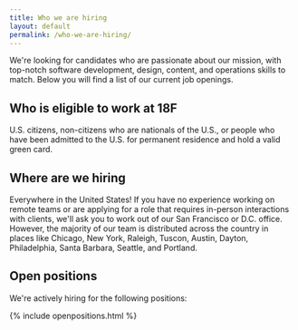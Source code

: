 ```yaml
---
title: Who we are hiring
layout: default
permalink: /who-we-are-hiring/
---
```

We're looking for candidates who are passionate about our mission, with top-notch software development, design, content, and operations skills to match. Below you will find a list of our current job openings.

## Who is eligible to work at 18F

U.S. citizens, non-citizens who are nationals of the U.S., or people who have been admitted to the U.S. for permanent residence and hold a valid green card.

## Where are we hiring

Everywhere in the United States! If you have no experience working on remote teams or are applying for a role that requires in-person interactions with clients, we'll ask you to work out of our San Francisco or D.C. office. However, the majority of our team is distributed across the country in places like Chicago, New York, Raleigh, Tuscon, Austin, Dayton, Philadelphia, Santa Barbara, Seattle, and Portland.

## Open positions
We're actively hiring for the following positions:

{% include openpositions.html %}
